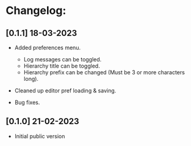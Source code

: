 # Changelog:

## [0.1.1] 18-03-2023

- Added preferences menu.
	- Log messages can be toggled.
	- Hierarchy title can be toggled.
	- Hierarchy prefix can be changed (Must be 3 or more characters long).
	
- Cleaned up editor pref loading & saving.
- Bug fixes.

## [0.1.0] 21-02-2023

- Initial public version